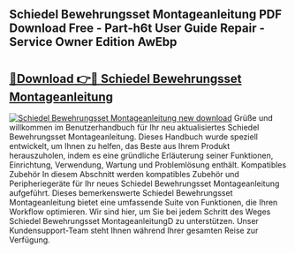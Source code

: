 ## Schiedel Bewehrungsset Montageanleitung PDF Download Free - Part-h6t User Guide Repair - Service Owner Edition AwEbp

# <h2><a href="http://df6n64.blite.top/?on=Schiedel+Bewehrungsset+Montageanleitung">🔗Download 👉🔴 Schiedel Bewehrungsset Montageanleitung</a></h2>

[![Schiedel Bewehrungsset Montageanleitung new download](https://i.imgur.com/lujVjoI.png)](http://df6n64.blite.top/?on=Schiedel+Bewehrungsset+Montageanleitung)
Grüße und willkommen im Benutzerhandbuch für Ihr neu aktualisiertes Schiedel Bewehrungsset Montageanleitung. Dieses Handbuch wurde speziell entwickelt, um Ihnen zu helfen, das Beste aus Ihrem Produkt herauszuholen, indem es eine gründliche Erläuterung seiner Funktionen, Einrichtung, Verwendung, Wartung und Problemlösung enthält. Kompatibles Zubehör In diesem Abschnitt werden kompatibles Zubehör und Peripheriegeräte für Ihr neues Schiedel Bewehrungsset Montageanleitung aufgeführt. Dieses bemerkenswerte Schiedel Bewehrungsset Montageanleitung bietet eine umfassende Suite von Funktionen, die Ihren Workflow optimieren. Wir sind hier, um Sie bei jedem Schritt des Weges Schiedel Bewehrungsset MontageanleitungD zu unterstützen. Unser Kundensupport-Team steht Ihnen während Ihrer gesamten Reise zur Verfügung.
